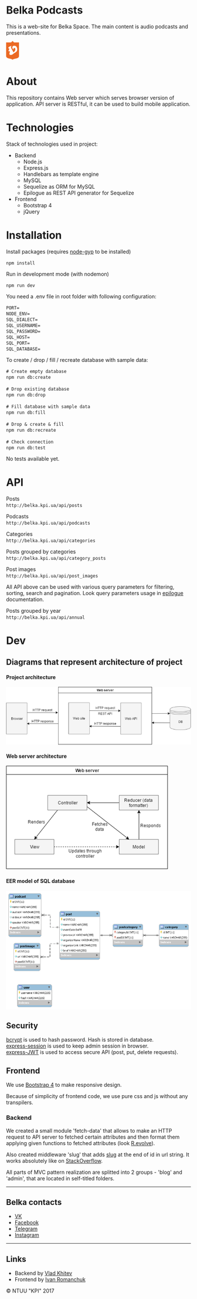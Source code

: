 # Belka Podcasts

This is a web-site for Belka Space. The main content is audio podcasts and presentations.

![Belka logo](documents/belka-35.png)

# About
This repository contains Web server which serves browser version of application. API server is RESTful, it can be used to build mobile application.

# Technologies
Stack of technologies used in project:
- Backend
  - Node.js
  - Express.js
  - Handlebars as template engine
  - MySQL
  - Sequelize as ORM for MySQL
  - Epilogue as REST API generator for Sequelize
- Frontend
  - Bootstrap 4
  - jQuery

# Installation
Install packages (requires [node-gyp](https://github.com/nodejs/node-gyp) to be installed)
```
npm install
```

Run in development mode (with nodemon)
```
npm run dev
```

You need a .env file in root folder with following configuration:

```
PORT=
NODE_ENV=
SQL_DIALECT=
SQL_USERNAME=
SQL_PASSWORD=
SQL_HOST=
SQL_PORT=
SQL_DATABASE=
```

To create / drop / fill / recreate database with sample data:
```
# Create empty database
npm run db:create

# Drop existing database
npm run db:drop

# Fill database with sample data
npm run db:fill

# Drop & create & fill
npm run db:recreate

# Check connection
npm run db:test
```

No tests available yet.

# API
Posts  
`http://belka.kpi.ua/api/posts`

Podcasts  
`http://belka.kpi.ua/api/podcasts`

Categories  
`http://belka.kpi.ua/api/categories`

Posts grouped by categories  
`http://belka.kpi.ua/api/category_posts`

Post images  
`http://belka.kpi.ua/api/post_images`

All API above can be used with various query parameters for filtering, sorting, search and pagination. Look query parameters usage in [epilogue](https://github.com/dchester/epilogue#rest-api) documentation.

Posts grouped by year  
`http://belka.kpi.ua/api/annual`

# Dev
## Diagrams that represent architecture of project

#### Project architecture
![dia1](documents/proj_arch.png)

#### Web server architecture
![dia2](documents/server_arch.png)

#### EER model of SQL database
![EER](documents/eer.png)

## Security
[bcrypt](https://github.com/kelektiv/node.bcrypt.js) is used to hash password. Hash is stored in database.  
[express-session](https://github.com/expressjs/session) is used to keep admin session in browser.  
[express-JWT](https://github.com/auth0/express-jwt) is used to access secure API (post, put, delete requests).

## Frontend
We use [Bootstrap 4](https://v4-alpha.getbootstrap.com) to make responsive design.

Because of simplicity of frontend code, we use pure css and js without any transpilers.

### Backend
We created a small module 'fetch-data' that allows to make an HTTP request to API server to fetched certain attributes and then format them applying given functions to fetched attributes (look [R.evolve](http://ramdajs.com/docs/#evolve)).

Also created middleware 'slug' that adds [slug](https://en.wikipedia.org/wiki/Semantic_URL) at the end of id in url string. It works absolutely like on [StackOverflow](http://stackoverflow.com/).

All parts of MVC pattern realization are splitted into 2 groups - 'blog' and 'admin', that are located in self-titled folders.

----------
## Belka contacts
- [VK](https://vk.com/belka.space)
- [Facebook](https://www.facebook.com/belka.space.kpi)
- [Telegram](https://t.me/belka_space)
- [Instagram](https://www.instagram.com/belka.space)

----------
## Links
- Backend by [Vlad Khitev](https://vk.com/id18315550)
- Frontend by [Ivan Romanchuk](https://vk.com/irmchk)

© NTUU "KPI" 2017
